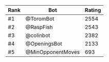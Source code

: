 Rank|Bot|Rating
---|---|---
#1|@ToromBot|2554
#2|@RaspFish|2543
#3|@colinbot|2382
#4|@OpeningsBot|2133
#5|@MinOpponentMoves|693
